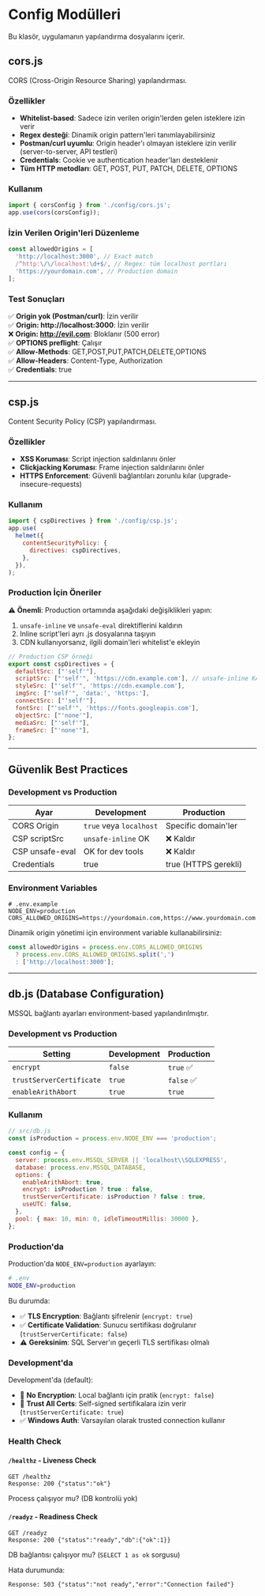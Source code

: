 # Config Modülleri

Bu klasör, uygulamanın yapılandırma dosyalarını içerir.

## cors.js

CORS (Cross-Origin Resource Sharing) yapılandırması.

### Özellikler

- **Whitelist-based**: Sadece izin verilen origin'lerden gelen isteklere izin verir
- **Regex desteği**: Dinamik origin pattern'leri tanımlayabilirsiniz
- **Postman/curl uyumlu**: Origin header'ı olmayan isteklere izin verilir (server-to-server, API testleri)
- **Credentials**: Cookie ve authentication header'ları desteklenir
- **Tüm HTTP metodları**: GET, POST, PUT, PATCH, DELETE, OPTIONS

### Kullanım

```javascript
import { corsConfig } from './config/cors.js';
app.use(cors(corsConfig));
```

### İzin Verilen Origin'leri Düzenleme

```javascript
const allowedOrigins = [
  'http://localhost:3000', // Exact match
  /^http:\/\/localhost:\d+$/, // Regex: tüm localhost portları
  'https://yourdomain.com', // Production domain
];
```

### Test Sonuçları

✅ **Origin yok (Postman/curl)**: İzin verilir  
✅ **Origin: http://localhost:3000**: İzin verilir  
❌ **Origin: http://evil.com**: Bloklanır (500 error)  
✅ **OPTIONS preflight**: Çalışır  
✅ **Allow-Methods**: GET,POST,PUT,PATCH,DELETE,OPTIONS  
✅ **Allow-Headers**: Content-Type, Authorization  
✅ **Credentials**: true

---

## csp.js

Content Security Policy (CSP) yapılandırması.

### Özellikler

- **XSS Koruması**: Script injection saldırılarını önler
- **Clickjacking Koruması**: Frame injection saldırılarını önler
- **HTTPS Enforcement**: Güvenli bağlantıları zorunlu kılar (upgrade-insecure-requests)

### Kullanım

```javascript
import { cspDirectives } from './config/csp.js';
app.use(
  helmet({
    contentSecurityPolicy: {
      directives: cspDirectives,
    },
  }),
);
```

### Production İçin Öneriler

⚠️ **Önemli**: Production ortamında aşağıdaki değişiklikleri yapın:

1. `unsafe-inline` ve `unsafe-eval` direktiflerini kaldırın
2. Inline script'leri ayrı .js dosyalarına taşıyın
3. CDN kullanıyorsanız, ilgili domain'leri whitelist'e ekleyin

```javascript
// Production CSP örneği
export const cspDirectives = {
  defaultSrc: ["'self'"],
  scriptSrc: ["'self'", 'https://cdn.example.com'], // unsafe-inline KALDIRILDI
  styleSrc: ["'self'", 'https://cdn.example.com'],
  imgSrc: ["'self'", 'data:', 'https:'],
  connectSrc: ["'self'"],
  fontSrc: ["'self'", 'https://fonts.googleapis.com'],
  objectSrc: ["'none'"],
  mediaSrc: ["'self'"],
  frameSrc: ["'none'"],
};
```

---

## Güvenlik Best Practices

### Development vs Production

| Ayar            | Development             | Production           |
| --------------- | ----------------------- | -------------------- |
| CORS Origin     | `true` veya `localhost` | Specific domain'ler  |
| CSP scriptSrc   | `unsafe-inline` OK      | ❌ Kaldır            |
| CSP unsafe-eval | OK for dev tools        | ❌ Kaldır            |
| Credentials     | true                    | true (HTTPS gerekli) |

### Environment Variables

```env
# .env.example
NODE_ENV=production
CORS_ALLOWED_ORIGINS=https://yourdomain.com,https://www.yourdomain.com
```

Dinamik origin yönetimi için environment variable kullanabilirsiniz:

```javascript
const allowedOrigins = process.env.CORS_ALLOWED_ORIGINS
  ? process.env.CORS_ALLOWED_ORIGINS.split(',')
  : ['http://localhost:3000'];
```

---

## db.js (Database Configuration)

MSSQL bağlantı ayarları environment-based yapılandırılmıştır.

### Development vs Production

| Setting                  | Development | Production |
| ------------------------ | ----------- | ---------- |
| `encrypt`                | `false`     | `true` ✅  |
| `trustServerCertificate` | `true`      | `false` ✅ |
| `enableArithAbort`       | `true`      | `true`     |

### Kullanım

```javascript
// src/db.js
const isProduction = process.env.NODE_ENV === 'production';

const config = {
  server: process.env.MSSQL_SERVER || 'localhost\\SQLEXPRESS',
  database: process.env.MSSQL_DATABASE,
  options: {
    enableArithAbort: true,
    encrypt: isProduction ? true : false,
    trustServerCertificate: isProduction ? false : true,
    useUTC: false,
  },
  pool: { max: 10, min: 0, idleTimeoutMillis: 30000 },
};
```

### Production'da

Production'da `NODE_ENV=production` ayarlayın:

```bash
# .env
NODE_ENV=production
```

Bu durumda:

- ✅ **TLS Encryption**: Bağlantı şifrelenir (`encrypt: true`)
- ✅ **Certificate Validation**: Sunucu sertifikası doğrulanır (`trustServerCertificate: false`)
- ⚠️ **Gereksinim**: SQL Server'ın geçerli TLS sertifikası olmalı

### Development'da

Development'da (default):

- 🔧 **No Encryption**: Local bağlantı için pratik (`encrypt: false`)
- 🔧 **Trust All Certs**: Self-signed sertifikalara izin verir (`trustServerCertificate: true`)
- ✅ **Windows Auth**: Varsayılan olarak trusted connection kullanır

### Health Check

#### `/healthz` - Liveness Check

```http
GET /healthz
Response: 200 {"status":"ok"}
```

Process çalışıyor mu? (DB kontrolü yok)

#### `/readyz` - Readiness Check

```http
GET /readyz
Response: 200 {"status":"ready","db":{"ok":1}}
```

DB bağlantısı çalışıyor mu? (`SELECT 1 as ok` sorgusu)

Hata durumunda:

```http
Response: 503 {"status":"not ready","error":"Connection failed"}
```
